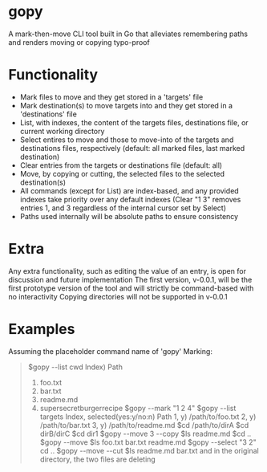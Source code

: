 # gopy
A mark-then-move CLI tool built in Go that alleviates remembering paths and renders moving or copying typo-proof

# Functionality
+ Mark files to move and they get stored in a 'targets' file
+ Mark destination(s) to move targets into and they get stored in a 'destinations' file
+ List, with indexes, the content of the targets files, destinations file, or current working directory
+ Select entires to move and those to move-into of the targets and destinations files, respectively (default: all marked files, last marked destination)
+ Clear entries from the targets or destinations file (default: all)
+ Move, by copying or cutting, the selected files to the selected destination(s)
+ All commands (except for List) are index-based, and any provided indexes take priority over any default indexes (Clear "1 3" removes entries 1, and 3 regardless of the internal cursor set by Select)
+ Paths used internally will be absolute paths to ensure consistency

# Extra
Any extra functionality, such as editing the value of an entry, is open for discussion and future implementation
The first version, v-0.0.1, will be the first prototype version of the tool and will strictly be command-based with no interactivity
Copying directories will not be supported in v-0.0.1

# Examples
Assuming the placeholder command name of 'gopy'
Marking:
> $gopy --list cwd
> Index)  Path
> 1)  foo.txt
> 2)  bar.txt
> 3)  readme.md
> 4)  supersecretburgerrecipe
> $gopy --mark "1 2 4"
> $gopy --list targets
> Index, selected(yes:y/no:n)  Path
> 1, y)  /path/to/foo.txt
> 2, y) /path/to/bar.txt
> 3, y) /path/to/readme.md
> $cd /path/to/dirA
> $cd dirB/dirC
> $cd dir1
> $gopy --move 3 --copy
> $ls
> readme.md
> $cd ..
> $gopy --move
> $ls
> foo.txt  bar.txt  readme.md
> $gopy --select "3 2"
> cd ..
> $gopy --move --cut
> $ls
> readme.md  bar.txt
and in the original directory, the two files are deleting

